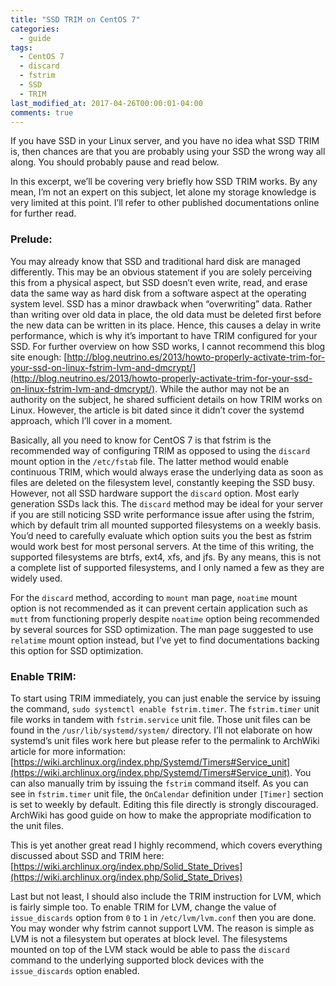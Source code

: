 ```yaml
---
title: "SSD TRIM on CentOS 7"
categories:
  - guide
tags:
  - CentOS 7
  - discard
  - fstrim
  - SSD
  - TRIM
last_modified_at: 2017-04-26T00:00:01-04:00
comments: true
---
```


If you have SSD in your Linux server, and you have no idea what SSD TRIM is, then chances are that you are probably using your SSD the wrong way all along. You should probably pause and read below.

In this excerpt, we’ll be covering very briefly how SSD TRIM works. By any mean, I’m not an expert on this subject, let alone my storage knowledge is very limited at this point. I’ll refer to other published documentations online for further read.

### **Prelude:**

You may already know that SSD and traditional hard disk are managed differently. This may be an obvious statement if you are solely perceiving this from a physical aspect, but SSD doesn’t even write, read, and erase data the same way as hard disk from a software aspect at the operating system level. SSD has a minor drawback when “overwriting” data. Rather than writing over old data in place, the old data must be deleted first before the new data can be written in its place. Hence, this causes a delay in write performance, which is why it’s important to have TRIM configured for your SSD. For further overview on how SSD works, I cannot recommend this blog site enough: [http://blog.neutrino.es/2013/howto-properly-activate-trim-for-your-ssd-on-linux-fstrim-lvm-and-dmcrypt/](http://blog.neutrino.es/2013/howto-properly-activate-trim-for-your-ssd-on-linux-fstrim-lvm-and-dmcrypt/). While the author may not be an authority on the subject, he shared sufficient details on how TRIM works on Linux. However, the article is bit dated since it didn’t cover the systemd approach, which I’ll cover in a moment.

Basically, all you need to know for CentOS 7 is that fstrim is the recommended way of configuring TRIM as opposed to using the `discard` mount option in the `/etc/fstab` file. The latter method would enable continuous TRIM, which would always erase the underlying data as soon as files are deleted on the filesystem level, constantly keeping the SSD busy. However, not all SSD hardware support the `discard` option. Most early generation SSDs lack this. The `discard` method may be ideal for your server if you are still noticing SSD write performance issue after using the fstrim, which by default trim all mounted supported filesystems on a weekly basis. You’d need to carefully evaluate which option suits you the best as fstrim would work best for most personal servers. At the time of this writing, the supported filesystems are btrfs, ext4, xfs, and jfs. By any means, this is not a complete list of supported filesystems, and I only named a few as they are widely used.

For the `discard` method, according to `mount` man page, `noatime` mount option is not recommended as it can prevent certain application such as `mutt` from functioning properly despite `noatime` option being recommended by several sources for SSD optimization. The man page suggested to use `relatime` mount option instead, but I’ve yet to find documentations backing this option for SSD optimization.

### **Enable TRIM:**

To start using TRIM immediately, you can just enable the service by issuing the command, `sudo systemctl enable fstrim.timer`. The `fstrim.timer` unit file works in tandem with `fstrim.service` unit file. Those unit files can be found in the `/usr/lib/systemd/system/` directory. I’ll not elaborate on how systemd’s unit files work here but please refer to the permalink to ArchWiki article for more information: [https://wiki.archlinux.org/index.php/Systemd/Timers#Service_unit](https://wiki.archlinux.org/index.php/Systemd/Timers#Service_unit). You can also manually trim by issuing the `fstrim` command itself. As you can see in `fstrim.timer` unit file, the `OnCalendar` definition under `[Timer]` section is set to weekly by default. Editing this file directly is strongly discouraged. ArchWiki has good guide on how to make the appropriate modification to the unit files. 

This is yet another great read I highly recommend, which covers everything discussed about SSD and TRIM here: [https://wiki.archlinux.org/index.php/Solid_State_Drives](https://wiki.archlinux.org/index.php/Solid_State_Drives)


Last but not least, I should also include the TRIM instruction for LVM, which is fairly simple too. To enable TRIM for LVM, change the value of `issue_discards` option from `0` to `1` in `/etc/lvm/lvm.conf` then you are done. You may wonder why fstrim cannot support LVM. The reason is simple as LVM is not a filesystem but operates at block level. The filesystems mounted on top of the LVM stack would be able to pass the `discard` command to the underlying supported block devices with the `issue_discards` option enabled.
